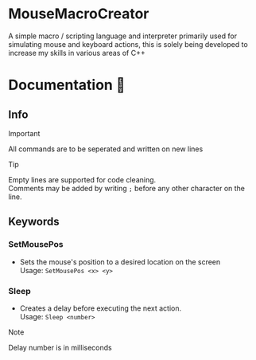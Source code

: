 # MouseMacroCreator
A simple macro / scripting language and interpreter primarily used for simulating mouse and keyboard actions, this is solely being developed to increase my skills in various areas of C++

# Documentation 📖

## Info

> [!IMPORTANT]
> All commands are to be seperated and written on new lines

> [!TIP]
> Empty lines are supported for code cleaning.  
> Comments may be added by writing `;` before any other character on the line.    

## Keywords

### SetMousePos
- Sets the mouse's position to a desired location on the screen  
Usage: `SetMousePos <x> <y>`

### Sleep
- Creates a delay before executing the next action.  
Usage: `Sleep <number>`
> [!NOTE]
> Delay number is in milliseconds

